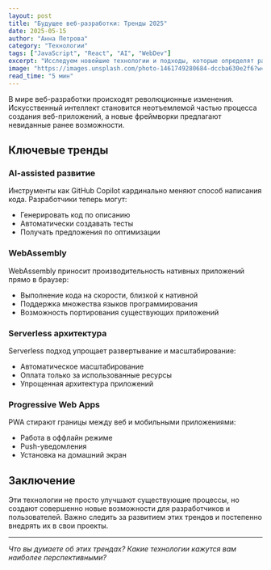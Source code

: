 ```yaml
---
layout: post
title: "Будущее веб-разработки: Тренды 2025"
date: 2025-05-15
author: "Анна Петрова"
category: "Технологии"
tags: ["JavaScript", "React", "AI", "WebDev"]
excerpt: "Исследуем новейшие технологии и подходы, которые определят развитие веб-разработки в ближайшие годы..."
image: "https://images.unsplash.com/photo-1461749280684-dccba630e2f6?w=400&h=200&fit=crop"
read_time: "5 мин"
---
```


В мире веб-разработки происходят революционные изменения. Искусственный интеллект становится неотъемлемой частью процесса создания веб-приложений, а новые фреймворки предлагают невиданные ранее возможности.

## Ключевые тренды

### AI-assisted развитие
Инструменты как GitHub Copilot кардинально меняют способ написания кода. Разработчики теперь могут:
- Генерировать код по описанию
- Автоматически создавать тесты
- Получать предложения по оптимизации

### WebAssembly
WebAssembly приносит производительность нативных приложений прямо в браузер:
- Выполнение кода на скорости, близкой к нативной
- Поддержка множества языков программирования
- Возможность портирования существующих приложений

### Serverless архитектура
Serverless подход упрощает развертывание и масштабирование:
- Автоматическое масштабирование
- Оплата только за использованные ресурсы
- Упрощенная архитектура приложений

### Progressive Web Apps
PWA стирают границы между веб и мобильными приложениями:
- Работа в оффлайн режиме
- Push-уведомления
- Установка на домашний экран

## Заключение

Эти технологии не просто улучшают существующие процессы, но создают совершенно новые возможности для разработчиков и пользователей. Важно следить за развитием этих трендов и постепенно внедрять их в свои проекты.

---

*Что вы думаете об этих трендах? Какие технологии кажутся вам наиболее перспективными?*